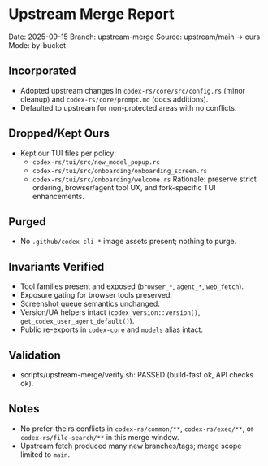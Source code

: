 # Upstream Merge Report

Date: 2025-09-15
Branch: upstream-merge
Source: upstream/main -> ours
Mode: by-bucket

## Incorporated
- Adopted upstream changes in `codex-rs/core/src/config.rs` (minor cleanup) and `codex-rs/core/prompt.md` (docs additions).
- Defaulted to upstream for non-protected areas with no conflicts.

## Dropped/Kept Ours
- Kept our TUI files per policy:
  - `codex-rs/tui/src/new_model_popup.rs`
  - `codex-rs/tui/src/onboarding/onboarding_screen.rs`
  - `codex-rs/tui/src/onboarding/welcome.rs`
  Rationale: preserve strict ordering, browser/agent tool UX, and fork-specific TUI enhancements.

## Purged
- No `.github/codex-cli-*` image assets present; nothing to purge.

## Invariants Verified
- Tool families present and exposed (`browser_*`, `agent_*`, `web_fetch`).
- Exposure gating for browser tools preserved.
- Screenshot queue semantics unchanged.
- Version/UA helpers intact (`codex_version::version()`, `get_codex_user_agent_default()`).
- Public re-exports in `codex-core` and `models` alias intact.

## Validation
- scripts/upstream-merge/verify.sh: PASSED (build-fast ok, API checks ok).

## Notes
- No prefer-theirs conflicts in `codex-rs/common/**`, `codex-rs/exec/**`, or `codex-rs/file-search/**` in this merge window.
- Upstream fetch produced many new branches/tags; merge scope limited to `main`.
